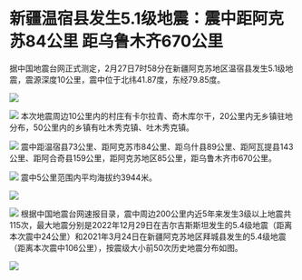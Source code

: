 # 新疆温宿县发生5.1级地震：震中距阿克苏84公里 距乌鲁木齐670公里

据中国地震台网正式测定，2月27日7时58分在新疆阿克苏地区温宿县发生5.1级地震，震源深度10公里，震中位于北纬41.87度，东经79.85度。

![](https://inews.gtimg.com/newsapp_bt/0/15693524794/1000)

![](https://inews.gtimg.com/newsapp_bt/0/15693524797/1000)
本次地震周边10公里内的村庄有卡尔拉青、奇木库尔干，20公里内无乡镇驻地分布，50公里内的乡镇有吐木秀克镇、吐木秀克镇。

![](https://inews.gtimg.com/newsapp_bt/0/15693524803/1000)
震中距温宿县73公里、距阿克苏市84公里、距乌什县89公里、距阿瓦提县143公里、距阿合奇县159公里，距阿克苏地区85公里，距乌鲁木齐市670公里。

![](https://inews.gtimg.com/newsapp_bt/0/15693524804/1000)
震中5公里范围内平均海拔约3944米。

![](https://inews.gtimg.com/newsapp_bt/0/15693524806/1000)

![](https://inews.gtimg.com/newsapp_bt/0/15693524816/1000)
根据中国地震台网速报目录，震中周边200公里内近5年来发生3级以上地震共115次，最大地震分别是2022年12月29日在吉尔吉斯斯坦发生的5.4级地震（距离本次震中24公里）和2021年3月24日在新疆阿克苏地区拜城县发生的5.4级地震（距离本次震中106公里），按震级大小前50次历史地震分布如图。

![](https://inews.gtimg.com/newsapp_bt/0/15693526471/1000)

